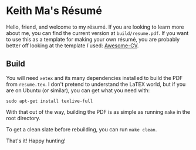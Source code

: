 # Keith Ma's Résumé

Hello, friend, and welcome to my résumé. If you are looking to learn more about
me, you can find the current version at `build/resume.pdf`. If you
want to use this as a template for making your own résumé, you are probably
better off looking at the template _I_ used:
[Awesome-CV](https://github.com/posquit0/Awesome-CV).

## Build

You will need `xetex` and its many dependencies installed to build the PDF from
`resume.tex`. I don't pretend to understand the LaTEX world, but if you are on
Ubuntu (or similar), you can get what you need with: 
```shell
sudo apt-get install texlive-full
```

With that out of the way, building the PDF is as simple as running `make` in
the root directory.

To get a clean slate before rebuilding, you can run `make clean`. 

That's it! Happy hunting!
